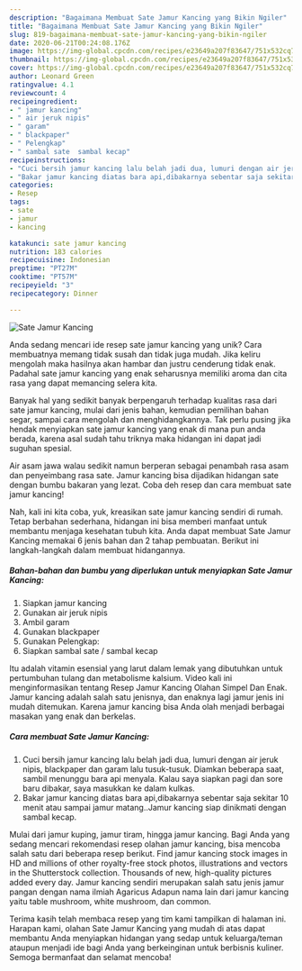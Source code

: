 ```yaml
---
description: "Bagaimana Membuat Sate Jamur Kancing yang Bikin Ngiler"
title: "Bagaimana Membuat Sate Jamur Kancing yang Bikin Ngiler"
slug: 819-bagaimana-membuat-sate-jamur-kancing-yang-bikin-ngiler
date: 2020-06-21T00:24:08.176Z
image: https://img-global.cpcdn.com/recipes/e23649a207f83647/751x532cq70/sate-jamur-kancing-foto-resep-utama.jpg
thumbnail: https://img-global.cpcdn.com/recipes/e23649a207f83647/751x532cq70/sate-jamur-kancing-foto-resep-utama.jpg
cover: https://img-global.cpcdn.com/recipes/e23649a207f83647/751x532cq70/sate-jamur-kancing-foto-resep-utama.jpg
author: Leonard Green
ratingvalue: 4.1
reviewcount: 4
recipeingredient:
- " jamur kancing"
- " air jeruk nipis"
- " garam"
- " blackpaper"
- " Pelengkap"
- " sambal sate  sambal kecap"
recipeinstructions:
- "Cuci bersih jamur kancing lalu belah jadi dua, lumuri dengan air jeruk nipis, blackpaper dan garam lalu tusuk-tusuk. Diamkan beberapa saat, sambil menunggu bara api menyala. Kalau saya siapkan pagi dan sore baru dibakar, saya masukkan ke dalam kulkas."
- "Bakar jamur kancing diatas bara api,dibakarnya sebentar saja sekitar 10 menit atau sampai jamur matang..Jamur kancing siap dinikmati dengan sambal kecap."
categories:
- Resep
tags:
- sate
- jamur
- kancing

katakunci: sate jamur kancing 
nutrition: 183 calories
recipecuisine: Indonesian
preptime: "PT27M"
cooktime: "PT57M"
recipeyield: "3"
recipecategory: Dinner

---
```



![Sate Jamur Kancing](https://img-global.cpcdn.com/recipes/e23649a207f83647/751x532cq70/sate-jamur-kancing-foto-resep-utama.jpg)

Anda sedang mencari ide resep sate jamur kancing yang unik? Cara membuatnya memang tidak susah dan tidak juga mudah. Jika keliru mengolah maka hasilnya akan hambar dan justru cenderung tidak enak. Padahal sate jamur kancing yang enak seharusnya memiliki aroma dan cita rasa yang dapat memancing selera kita.

Banyak hal yang sedikit banyak berpengaruh terhadap kualitas rasa dari sate jamur kancing, mulai dari jenis bahan, kemudian pemilihan bahan segar, sampai cara mengolah dan menghidangkannya. Tak perlu pusing jika hendak menyiapkan sate jamur kancing yang enak di mana pun anda berada, karena asal sudah tahu triknya maka hidangan ini dapat jadi suguhan spesial.

Air asam jawa walau sedikit namun berperan sebagai penambah rasa asam dan penyeimbang rasa sate. Jamur kancing bisa dijadikan hidangan sate dengan bumbu bakaran yang lezat. Coba deh resep dan cara membuat sate jamur kancing!


Nah, kali ini kita coba, yuk, kreasikan sate jamur kancing sendiri di rumah. Tetap berbahan sederhana, hidangan ini bisa memberi manfaat untuk membantu menjaga kesehatan tubuh kita. Anda dapat membuat Sate Jamur Kancing memakai 6 jenis bahan dan 2 tahap pembuatan. Berikut ini langkah-langkah dalam membuat hidangannya.

<!--inarticleads1-->

##### Bahan-bahan dan bumbu yang diperlukan untuk menyiapkan Sate Jamur Kancing:

1. Siapkan  jamur kancing
1. Gunakan  air jeruk nipis
1. Ambil  garam
1. Gunakan  blackpaper
1. Gunakan  Pelengkap:
1. Siapkan  sambal sate / sambal kecap


Itu adalah vitamin esensial yang larut dalam lemak yang dibutuhkan untuk pertumbuhan tulang dan metabolisme kalsium. Video kali ini menginformasikan tentang Resep Jamur Kancing Olahan Simpel Dan Enak. Jamur kancing adalah salah satu jenisnya, dan enaknya lagi jamur jenis ini mudah ditemukan. Karena jamur kancing bisa Anda olah menjadi berbagai masakan yang enak dan berkelas. 

<!--inarticleads2-->

##### Cara membuat Sate Jamur Kancing:

1. Cuci bersih jamur kancing lalu belah jadi dua, lumuri dengan air jeruk nipis, blackpaper dan garam lalu tusuk-tusuk. Diamkan beberapa saat, sambil menunggu bara api menyala. Kalau saya siapkan pagi dan sore baru dibakar, saya masukkan ke dalam kulkas.
1. Bakar jamur kancing diatas bara api,dibakarnya sebentar saja sekitar 10 menit atau sampai jamur matang..Jamur kancing siap dinikmati dengan sambal kecap.


Mulai dari jamur kuping, jamur tiram, hingga jamur kancing. Bagi Anda yang sedang mencari rekomendasi resep olahan jamur kancing, bisa mencoba salah satu dari beberapa resep berikut. Find jamur kancing stock images in HD and millions of other royalty-free stock photos, illustrations and vectors in the Shutterstock collection. Thousands of new, high-quality pictures added every day. Jamur kancing sendiri merupakan salah satu jenis jamur pangan dengan nama ilmiah Agaricus Adapun nama lain dari jamur kancing yaitu table mushroom, white mushroom, dan common. 

Terima kasih telah membaca resep yang tim kami tampilkan di halaman ini. Harapan kami, olahan Sate Jamur Kancing yang mudah di atas dapat membantu Anda menyiapkan hidangan yang sedap untuk keluarga/teman ataupun menjadi ide bagi Anda yang berkeinginan untuk berbisnis kuliner. Semoga bermanfaat dan selamat mencoba!
